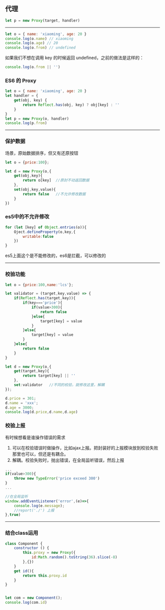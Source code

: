 ## 代理
``` js
let p = new Proxy(target, handler)
``` 

---

``` js
let o = { name: 'xiaoming', age: 20 }
console.log(o.name) // xiaoming 
console.log(o.age) // 20 
console.log(o.from) // undefined
```

如果我们不想在调用 key 的时候返回 undefined，之前的做法是这样的：
``` js
console.log(o.from || '')
```

### ES6 的 Proxy
``` js
let o = { name: 'xiaoming', age: 20 }
let handler = { 
	get(obj, key) { 
		return Reflect.has(obj, key) ? obj[key] : '' 
	} 
}
let p = new Proxy(o, handler) 
console.log(p.from)
```
---

### 保护数据
场景，原始数据排序，但又有还原按钮

``` js
let o = {price:100};

let d = new Proxy(o,{
	get(obj,key){
		return o[key]  //原封不动返回数据
	},
	set(obj,key,value){
		return false   //不允许修改数据
	}
})
``` 


### es5中的不允许修改
``` js
for (let [key] of Object.entries(o)){
	Oject.defineProperty(o,key,{
		writable:false
	})
}
``` 
es5上面这个是不能修改的，es6是拦截，可以修改的

---

### 校验功能
``` js
let o = {price:100,name:'lcs'};

let validator = (target,key,value) => {
	if(Reflect.has(target,key)){
		if(key==='price'){
			if(value>300){
				return false
			}else{
				target[key] = value
			}
		}else{
			target[key] = value
		}
	}else{
		return false  
	}
}

let d = new Proxy(o,{
	get(target,key){
		return target[key] || ''
	},
	set:validator   //不同的校验，就修改这里，解耦
});

d.price = 301;
d.name = 'xxx';
d.age = 3000;
console.log(d.price,d.name,d.age)
```

### 校验上报
有时候想看是谁操作错误的需求
1. 可以在校验错误时做操作，比如ajax上报。把封装好的上报模块放到校验失败那里也可以，但还是有耦合。
2. 解耦。校验失败时，抛出错误，在全局监听错误，然后上报

``` js
...
if(value>300){
	throw new TypeError('price exceed 300')
}
...

//在全局监听
window.addEventListener('error',(e)=>{
	console.log(e.message);
	//report('./') 上报
},true)
```
---

### 结合class运用
``` js
class Component {
	constructor () {
		this.proxy = new Proxy({
			id:Math.random().toString(36).slice(-8)
		},{})
	}
	get id(){
		return this.proxy.id
	}
}


let com = new Component();
console.log(com.id)
```